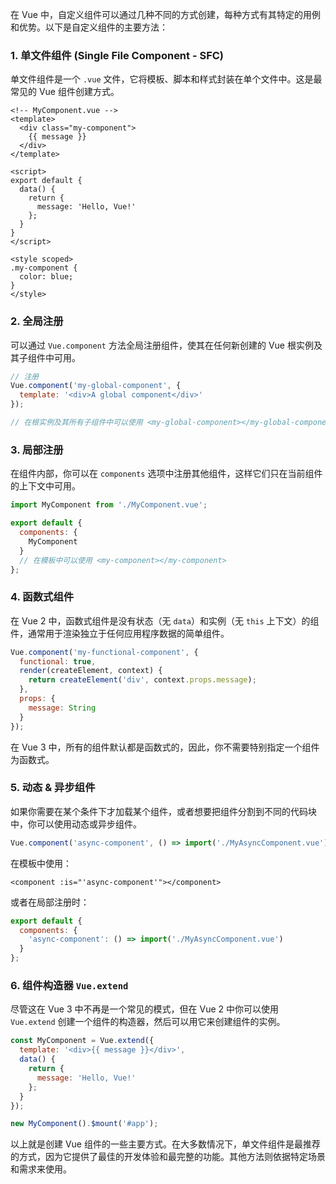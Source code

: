 



在 Vue 中，自定义组件可以通过几种不同的方式创建，每种方式有其特定的用例和优势。以下是自定义组件的主要方法：

### 1. 单文件组件 (Single File Component - SFC)
单文件组件是一个 `.vue` 文件，它将模板、脚本和样式封装在单个文件中。这是最常见的 Vue 组件创建方式。

```vue
<!-- MyComponent.vue -->
<template>
  <div class="my-component">
    {{ message }}
  </div>
</template>

<script>
export default {
  data() {
    return {
      message: 'Hello, Vue!'
    };
  }
}
</script>

<style scoped>
.my-component {
  color: blue;
}
</style>
```

### 2. 全局注册
可以通过 `Vue.component` 方法全局注册组件，使其在任何新创建的 Vue 根实例及其子组件中可用。

```javascript
// 注册
Vue.component('my-global-component', {
  template: '<div>A global component</div>'
});

// 在根实例及其所有子组件中可以使用 <my-global-component></my-global-component>
```

### 3. 局部注册
在组件内部，你可以在 `components` 选项中注册其他组件，这样它们只在当前组件的上下文中可用。

```javascript
import MyComponent from './MyComponent.vue';

export default {
  components: {
    MyComponent
  }
  // 在模板中可以使用 <my-component></my-component>
};
```

### 4. 函数式组件
在 Vue 2 中，函数式组件是没有状态（无 `data`）和实例（无 `this` 上下文）的组件，通常用于渲染独立于任何应用程序数据的简单组件。

```javascript
Vue.component('my-functional-component', {
  functional: true,
  render(createElement, context) {
    return createElement('div', context.props.message);
  },
  props: {
    message: String
  }
});
```

在 Vue 3 中，所有的组件默认都是函数式的，因此，你不需要特别指定一个组件为函数式。

### 5. 动态 & 异步组件
如果你需要在某个条件下才加载某个组件，或者想要把组件分割到不同的代码块中，你可以使用动态或异步组件。

```javascript
Vue.component('async-component', () => import('./MyAsyncComponent.vue'));
```

在模板中使用：

```vue
<component :is="'async-component'"></component>
```

或者在局部注册时：

```javascript
export default {
  components: {
    'async-component': () => import('./MyAsyncComponent.vue')
  }
};
```

### 6. 组件构造器 `Vue.extend`
尽管这在 Vue 3 中不再是一个常见的模式，但在 Vue 2 中你可以使用 `Vue.extend` 创建一个组件的构造器，然后可以用它来创建组件的实例。

```javascript
const MyComponent = Vue.extend({
  template: '<div>{{ message }}</div>',
  data() {
    return {
      message: 'Hello, Vue!'
    };
  }
});

new MyComponent().$mount('#app');
```

以上就是创建 Vue 组件的一些主要方式。在大多数情况下，单文件组件是最推荐的方式，因为它提供了最佳的开发体验和最完整的功能。其他方法则依据特定场景和需求来使用。